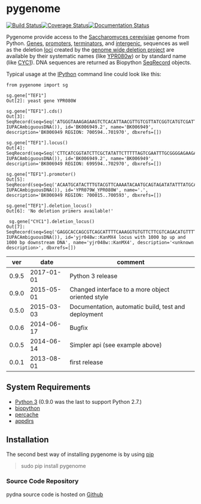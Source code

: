 pygenome
========

[![Build Status](https://travis-ci.org/BjornFJohansson/pygenome.svg?branch=master)](https://travis-ci.org/BjornFJohansson/pygenome)[![Coverage Status](https://coveralls.io/repos/github/BjornFJohansson/pygenome/badge.svg?branch=master)](https://coveralls.io/github/BjornFJohansson/pygenome?branch=master)[![Documentation Status](https://readthedocs.org/projects/pygenome/badge/?version=latest)](http://pygenome.readthedocs.io/en/latest/?badge=latest)
                

Pygenome provide access to the [Saccharomyces cerevisiae](https://microbewiki.kenyon.edu/index.php/Saccharomyces_cerevisiae)
genome from Python. [Genes](http://en.wikipedia.org/wiki/Gene),
[promoters](http://en.wikipedia.org/wiki/Promoter_(genetics)),
[terminators](http://en.wikipedia.org/wiki/Terminator_(genetics)), and
[intergenic](http://en.wikipedia.org/wiki/Intergenic_region), sequences
as well as the deletion [loci](http://en.wikipedia.org/wiki/Locus_(genetics)) created by the
[genome wide deletion project](http://www-sequence.stanford.edu/group/yeast_deletion_project/deletions3.html)
are available by their systematic names (like [YPR080w](http://www.yeastgenome.org/locus/S000006284/overview)) or by
standard name (like [CYC1](http://www.yeastgenome.org/locus/S000003809/overview)). DNA
sequences are returned as Biopython
[SeqRecord](http://biopython.org/wiki/SeqRecord) objects.

Typical usage at the [IPython](http://ipython.org/) command line could look like this:

    from pygenome import sg

    sg.gene["TEF1"]
    Out[2]: yeast gene YPR080W

    sg.gene["TEF1"].cds()
    Out[3]: SeqRecord(seq=Seq('ATGGGTAAAGAGAAGTCTCACATTAACGTTGTCGTTATCGGTCATGTCGATTCT...TAA', IUPACAmbiguousDNA()), id='BK006949.2', name='BK006949', description='BK006949 REGION: 700594..701970', dbxrefs=[])

    sg.gene["TEF1"].locus()
    Out[4]: SeqRecord(seq=Seq('CTTCATCGGTATCTTCGCTATATTCTTTTTAGTCGAATTTGCGGGGAGAAGATG...AAC', IUPACAmbiguousDNA()), id='BK006949.2', name='BK006949', description='BK006949 REGION: 699594..702970', dbxrefs=[])

    sg.gene["TEF1"].promoter()
    Out[5]: SeqRecord(seq=Seq('ACAATGCATACTTTGTACGTTCAAAATACAATGCAGTAGATATATTTATGCATA...AAA', IUPACAmbiguousDNA()), id='YPR079W_YPR080W', name='.', description='BK006949 REGION: 700015..700593', dbxrefs=[])

    sg.gene["TEF1"].deletion_locus()
    Out[6]: 'No deletion primers available!'

     sg.gene["CYC1"].deletion_locus()
    Out[7]: SeqRecord(seq=Seq('GAGGCACCAGCGTCAGCATTTTCAAAGGTGTGTTCTTCGTCAGACATGTTTTAG...GTG', IUPACAmbiguousDNA()), id='yjr048w::KanMX4 locus with 1000 bp up and 1000 bp downstream DNA', name='yjr048w::KanMX4', description='<unknown description>', dbxrefs=[])

| ver   | date       | comment                                             |
|-------|------------|-----------------------------------------------------|
| 0.9.5 | 2017-01-01 | Python 3 release                                    |
| 0.9.0 | 2015-05-01 | Changed interface to a more object oriented style   |
| 0.5.0 | 2015-03-03 | Documentation, automatic build, test and deployment |
| 0.0.6 | 2014-06-17 | Bugfix                                              |
| 0.0.5 | 2014-06-14 | Simpler api (see example above)                     |
| 0.0.1 | 2013-08-01 | first release                                       |

System Requirements
-------------------

-   [Python 3](http://www.python.org) (0.9.0 was the last to support Python 2.7.)
-   [biopython](http://pypi.python.org/pypi/biopython)
-   [percache](http://pypi.python.org/pypi/percache)
-   [appdirs](http://pypi.python.org/pypi/appdirs)

Installation
------------



The second best way of installing pygenome is by using
[pip](https://packaging.python.org/en/latest/installing.html#installing-from-pypi)

> sudo pip install pygenome

### Source Code Repository

pydna source code is hosted on [Github](https://github.com/BjornFJohansson/pygenome)
